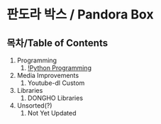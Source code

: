 # 판도라 박스 / Pandora Box

## 목차/Table of Contents

1. Programming
   1. [!Python Programming](https://github.com/KERT-core/pandoraBox/blob/master/Programming/python/README.md)
2. Media Improvements
   1. Youtube-dl Custom
3. Libraries
   1. DONGHO Libraries
4. Unsorted(?)
   1. Not Yet Updated
